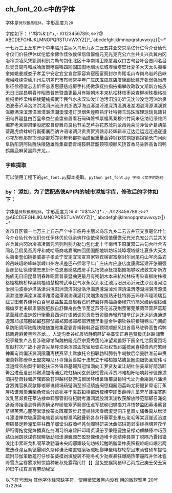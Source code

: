 ## ch_font_20.c中的字体
字体是`微软雅黑粗体`，字形高度为`20`

字库如下：
 !"#$%&'()*+,-./0123456789:;<=>?@
ABCDEFGHIJKLMNOPQRSTUVWXYZ[\]^_`abcdefghijklmnopqrstuvwxyz{|}~°一七万三上丘东严个中丰临丹主丽义乌乐九乡二云五井亚交京亳亿什仁今介仓仙代令仪们价任伊休优伦低余佛作佳依侯保信值偃儋元充光克兖公六兰共关兴兵冀内冈冶冷凉凌凤凭凯则利别力勒匀包化北区十华南博卫原厦县双口古句台叶合吉同名吕启吴吾周呼和咸哈唐商喀嘉嘴四回固国图地圳坊坛城埠堰塔壁壮夏多大天太头夷奉奎如姚姜威娄子孝孟宁安定宜宝宣宫家容宾宿密富察封尔尚尾屯山岑岗岛岩岭岳峡峨峪峰崃崇嵊川州左巩差巴市布师常平年广庄庆库应底店度康廊延建开张弱强当彦彭征徐德徽志忠忻怀总恩惠感慈成房手扎扬微承抚拉指掖揭攀收政敦文斯新方施族无日旧昆昌明春昨昭晋普景暨曲更最月有朔朝木本来杭松林枝枣染查柳树株根格桂桃桐桥桦梁梅梧棱楚榆樟武毕民气水永汉汕汝江池污汨汾沁沂沅沈沙没沧河油治泉泊波泰泸泽洛津洪洮洱洲流济浏浙浩浮海涟涿淄淖淮深清温渭港湖湘湛湾源溧溪滁滋滕满滦滨漯漳潍潜潞潭潮澳濮灌灯灵烟焦煌照熟牙牡特狮玉玛珠珲理琼瑞瓦瓯甘田甸界疆登白百皇皋益盐盖盘省眉看石码碑磐祥票福禹秦穆穴竹简米级纳绍绥维绵编罗老耒聊肃肇股肥胶自舒舞舟良色节芜芝芦芬花苏茂荆荥莆莞莱菏萍营萨葛葫蒙蓥藏虎虞蚌蛟行衡衢襄西讷许语诸调贝贡贵贺资赣赤轻辉辑辛辽达迁运远连通遂遵邓邛邡邢那邮邯邳邵邹郏郑郭郴郸都鄂酒醴里重量金钟钢钦铁铜银锡锦镇长门间阆阜防阳阴阿陆陇陕陵随雄雅集霍霸青靖鞍韩音韶顶项顺额风饶首香马驻骅高鲁鸡鸭鹤鹰鹿麻黄黑鼎齐龙。，

### 字库提取
可以使用工程下的`get_font.py`脚本提取。`python get_font.py 字模.c文件的路径`



### by：   添加，为了适配高德API内的城市添加字库，修改后的字体如下：
字体是`微软雅黑粗体`，字形高度为`20`
≤! "#$%&'()*+,-./0123456789:;<=>?@ABCDEFGHIJKLMNOPQRSTUVWXYZ[\]^_`abcdefghijklmnopqrstuvwxyz{|}~°  
省市县区镇一七万三上丘东严个中丰临丹主丽义乌乐九乡二云五井亚交京亳亿什仁今介仓仙代令仪们价任伊休优伦低余佛作佳依侯保信值偃儋元充光克兖公六兰共关兴兵冀内冈冶冷凉凌凤凭凯则利别力勒匀包化北十华南博卫原厦双口古句台叶合吉同名吕启吴吾周呼和咸哈唐商喀嘉嘴四回固国图地圳坊坛城埠堰塔壁壮夏多大天太头夷奉奎如姚姜威娄子孝孟宁安定宜宝宣宫家容宾宿密富察封尔尚尾屯山岑岗岛岩岭岳峡峨峪峰崃崇嵊川州左巩差巴布师常平年广庄庆库应底店度康廊延建开张弱强当彦彭征徐德徽志忠忻怀总恩惠感慈成房手扎扬微承抚拉指掖揭攀收政敦文斯新方施族无日旧昆昌明春昨昭晋普景暨曲更最月有朔朝木本来杭松林枝枣染查柳树株根格桂桃桐桥桦梁梅梧棱楚榆樟武毕民气水永汉汕汝江池污汨汾沁沂沅沈沙没沧河油治泉泊波泰泸泽洛津洪洮洱洲流济浏浙浩浮海涟涿淄淖淮深清温渭港湖湘湛湾源溧溪滁滋滕满滦滨漯漳潍潜潞潭潮澳濮灌灯灵烟焦煌照熟牙牡特狮玉玛珠珲理琼瑞瓦瓯甘田甸界疆登白百皇皋益盐盖盘眉看石码碑磐祥票福禹秦穆穴竹简米级纳绍绥维绵编罗老耒聊肃肇股肥胶自舒舞舟良色节芜芝芦芬花苏茂荆荥莆莞莱菏萍营萨葛葫蒙蓥藏虎虞蚌蛟行衡衢襄西讷许语诸调贝贡贵贺资赣赤轻辉辑辛辽达迁运远连通遂遵邓邛邡邢那邮邯邳邵邹郏郑郭郴郸都鄂酒醴里重量金钟钢钦铁铜银锡锦长门间阆阜防阳阴阿陆陇陕陵随雄雅集霍霸青靖鞍韩音韶顶项顺额风饶首香马驻骅高鲁鸡鸭鹤鹰鹿麻黄黑鼎齐龙。，人淀沟柔谷红辰坻静蓟陉矿裕藁栾正寿邑赞极氏赵路润曹妃亭戴黎卢丛复涉磁邱馆陶魏柏隆尧巨宗竞秀莲苑涞望易蠡野下园全礼沽蔚宽围场皮献村次厂故小迎杏尖草坪烦荣浑郊盂党留垣壶右社权昔祁遥猗闻喜稷绛芮府繁峙神寨岢岚偏沃翼洞隰蒲离楼赛罕土默旗托仑拐联勃科腾翁牛喇敖后奈曼胜准前审赉诺莫斡陈磴卓王盟突嘎尼仆寺镶蓝善姑于法旅立千岫桓振站鲅鱼圈边细彰圣宏伟弓洼道绿农船梨宇鲜乾扶汪外锋昂基碾拜冠恒滴向工萝贤友谊让胡杜伯美翠好荫汤旺箐岔进茄爱逊孙嫩漠加奇浦汇陀虹杨闵玄邺鼓栖霞雨淳贾沛睢相盱眙响射邗徒豫沭泗拱墅萧钱塘庐曙鄞象苍浔越柯婺游岱椒居环缙畲瑶蜀巢镜鸠弋沚为会庵谢八潘涂含烈濉官枞观歙黟琅琊谯颍埇砀璧涡至郎泾绩旌闽思翔厢涵荔屿尤将鲤芗霄诏汀蕉屏柘谱滩栗濂柴桑修渝分章犹寻干袁载铅横鄱历槐崂李即墨薛峄儿垦罘牟蓬招寒朐汶乳莒郯费茌莘沾棣单郓鄄管街符杞尉考瀍涧嵩殷滑淇浚牧获解放陟范鄢郾召渑宛卧淅浉始潢息驿蔡舆确泌岸硚陂塞茅箭郧伍点军猇秭归樊掇刀洋悟梦监团英浠蕲曾苗架芙蓉心麓荷淞渌攸茶炎晖雁蒸步君澧植赫禾零牌溆晃侗芷星凰丈埔番禺从增浈斗濠澄禅坎坡廉雷电端要紫榕郁邕鸣融叠彩各恭圩藤覃业果仫佬毛等棠涯崖迈涪渡坝碚綦足黔潼垫巫柱酉羊郫堂沿叙蔺梓羌剑阁犍研夹沐彝部珙筠邻渠经棉壤若孜孚炉稻得拖觉冕烽播真仡务湄习织雍碧阡印晴贞谟册亨秉穗瓮独呈禄劝麒麟傣冲巧蒗祜佤澜朗耿谋弥砚畴版勐腊漾濞巍颇芒盈怒傈僳迪堆卡迦结仲聂类丁脱隅乃囊措错浪比申索班戈札噶革改勤灞未央阎鄠耀岐旬功彬起勉略脂堡柞麦积祝崆峒瓜岷宕两撒迭碌湟互助循晏刚久杂称谦茫峻直辖磨坂碱吐鄯坤垒精楞轮犁且末焉耆硕车提恰疏附莎伽策敏蕴可仔埗荃葵模凼填旋转不期冬初少劲疾暴狂爆飓热带霾阵并伴冰雹降雪冻尘卷雾浓知惊蛰种暑秋处露霜闰廿【】鼠兔蛇猴狗猪甲乙丙戊己庚壬癸丑寅卯巳午戌亥旦宵劳动秘室


以下符号因为 其他字体经常缺字符，使用微软雅黑内没有
用的微软雅黑  20号  0x2264
 